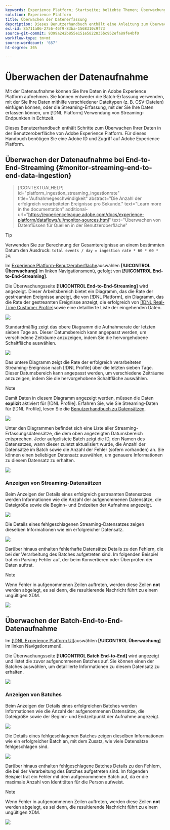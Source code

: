 ```yaml
---
keywords: Experience Platform; Startseite; beliebte Themen; Überwachung; Überwachung; Datenflüsse; Überwachen der Aufnahme; Datenerfassung; Datenerfassung; Anzeigen von Datensätzen; Anzeigen von Stapeln;
solution: Experience Platform
title: Überwachen der Datenerfassung
description: Dieses Benutzerhandbuch enthält eine Anleitung zum Überwachen Ihrer Daten in der Benutzeroberfläche von Adobe Experience Platform. Für dieses Handbuch benötigen Sie eine Adobe ID und Zugriff auf Adobe Experience Platform.
exl-id: 85711a06-2756-46f9-83ba-1568310c9f73
source-git-commit: 9399a242b855e151e5822035bc952efa89fe4bf0
workflow-type: tm+mt
source-wordcount: '657'
ht-degree: 36%

---
```


# Überwachen der Datenaufnahme

Mit der Datenaufnahme können Sie Ihre Daten in Adobe Experience Platform aufnehmen. Sie können entweder die Batch-Erfassung verwenden, mit der Sie Ihre Daten mithilfe verschiedener Dateitypen (z. B. CSV-Dateien) einfügen können, oder die Streaming-Erfassung, mit der Sie Ihre Daten erfassen können, um [!DNL Platform] Verwendung von Streaming-Endpunkten in Echtzeit.

Dieses Benutzerhandbuch enthält Schritte zum Überwachen Ihrer Daten in der Benutzeroberfläche von Adobe Experience Platform. Für dieses Handbuch benötigen Sie eine Adobe ID und Zugriff auf Adobe Experience Platform.

## Überwachen der Datenaufnahme bei End-to-End-Streaming {#monitor-streaming-end-to-end-data-ingestion}

>[!CONTEXTUALHELP]
>id="platform_ingestion_streaming_ingestionrate"
>title="Aufnahmegeschwindigkeit"
>abstract="Die Anzahl der erfolgreich verarbeiteten Ereignisse pro Sekunde."
>text="Learn more in the documentation"
>additional-url="https://experienceleague.adobe.com/docs/experience-platform/dataflows/ui/monitor-sources.html" text="Überwachen von Datenflüssen für Quellen in der Benutzeroberfläche"

>[!TIP]
>
>Verwenden Sie zur Berechnung der Gesamtereignisse an einem bestimmten Datum den Ausdruck: `total events / day = ingestion rate * 60 * 60 * 24`.

Im [Experience Platform-Benutzeroberfläche](https://platform.adobe.com)auswählen **[!UICONTROL Überwachung]** im linken Navigationsmenü, gefolgt von **[!UICONTROL End-to-End-Streaming]**.

Die Überwachungsseite **[!UICONTROL End-to-End-Streaming]** wird angezeigt. Dieser Arbeitsbereich bietet ein Diagramm, das die Rate der gestreamten Ereignisse anzeigt, die von [!DNL Platform], ein Diagramm, das die Rate der gestreamten Ereignisse anzeigt, die erfolgreich von [[!DNL Real-Time Customer Profile]](../../profile/home.md)sowie eine detaillierte Liste der eingehenden Daten.

![](../images/quality/monitor-data-flows/list-streams.png)

Standardmäßig zeigt das obere Diagramm die Aufnahmerate der letzten sieben Tage an. Dieser Datumsbereich kann angepasst werden, um verschiedene Zeiträume anzuzeigen, indem Sie die hervorgehobene Schaltfläche auswählen.

![](../images/quality/monitor-data-flows/events-received.png)

Das untere Diagramm zeigt die Rate der erfolgreich verarbeiteten Streaming-Ereignisse nach [!DNL Profile] über die letzten sieben Tage. Dieser Datumsbereich kann angepasst werden, um verschiedene Zeiträume anzuzeigen, indem Sie die hervorgehobene Schaltfläche auswählen.

>[!NOTE]
>
>Damit Daten in diesem Diagramm angezeigt werden, müssen die Daten **explizit** aktiviert für [!DNL Profile]. Erfahren Sie, wie Sie Streaming-Daten für [!DNL Profile], lesen Sie die [Benutzerhandbuch zu Datensätzen](../../catalog/datasets/user-guide.md#enable-a-dataset-for-real-time-customer-profile).

![](../images/quality/monitor-data-flows/ingested-by-profile.png)

Unter den Diagrammen befindet sich eine Liste aller Streaming-Erfassungsdatensätze, die dem oben angezeigten Datumsbereich entsprechen. Jeder aufgelistete Batch zeigt die ID, den Namen des Datensatzes, wann dieser zuletzt aktualisiert wurde, die Anzahl der Datensätze im Batch sowie die Anzahl der Fehler (sofern vorhanden) an. Sie können einen beliebigen Datensatz auswählen, um genauere Informationen zu diesem Datensatz zu erhalten.

![](../images/quality/monitor-data-flows/streams.png)

### Anzeigen von Streaming-Datensätzen

Beim Anzeigen der Details eines erfolgreich gestreamten Datensatzes werden Informationen wie die Anzahl der aufgenommenen Datensätze, die Dateigröße sowie die Beginn- und Endzeiten der Aufnahme angezeigt.

![](../images/quality/monitor-data-flows/successful-streaming.png)

Die Details eines fehlgeschlagenen Streaming-Datensatzes zeigen dieselben Informationen wie ein erfolgreicher Datensatz.

![](../images/quality/monitor-data-flows/failed-batch.png)

Darüber hinaus enthalten fehlerhafte Datensätze Details zu den Fehlern, die bei der Verarbeitung des Batches aufgetreten sind. Im folgenden Beispiel trat ein Parsing-Fehler auf, der beim Konvertieren oder Überprüfen der Daten auftrat.

>[!NOTE]
>
>Wenn Fehler in aufgenommenen Zeilen auftreten, werden diese Zeilen **not** werden abgelegt, es sei denn, die resultierende Nachricht führt zu einem ungültigen XDM.

![](../images/quality/monitor-data-flows/failed-batch-error.png)

## Überwachen der Batch-End-to-End-Datenaufnahme

Im [[!DNL Experience Platform UI]](https://platform.adobe.com)auswählen **[!UICONTROL Überwachung]** im linken Navigationsmenü.

Die Überwachungsseite **[!UICONTROL Batch End-to-End]** wird angezeigt und listet die zuvor aufgenommenen Batches auf. Sie können einen der Batches auswählen, um detaillierte Informationen zu diesem Datensatz zu erhalten.

![](../images/quality/monitor-data-flows/batch-monitoring.png)

### Anzeigen von Batches

Beim Anzeigen der Details eines erfolgreichen Batches werden Informationen wie die Anzahl der aufgenommenen Datensätze, die Dateigröße sowie der Beginn- und Endzeitpunkt der Aufnahme angezeigt.

![](../images/quality/monitor-data-flows/successful-batch.png)

Die Details eines fehlgeschlagenen Batches zeigen dieselben Informationen wie ein erfolgreicher Batch an, mit dem Zusatz, wie viele Datensätze fehlgeschlagen sind.

![](../images/quality/monitor-data-flows/failed-batch.png)

Darüber hinaus enthalten fehlgeschlagene Batches Details zu den Fehlern, die bei der Verarbeitung des Batches aufgetreten sind. Im folgenden Beispiel trat ein Fehler mit dem aufgenommenen Batch auf, da er die maximale Anzahl von Identitäten für die Person aufweist.

>[!NOTE]
>
>Wenn Fehler in aufgenommenen Zeilen auftreten, werden diese Zeilen **not** werden abgelegt, es sei denn, die resultierende Nachricht führt zu einem ungültigen XDM.

![](../images/quality/monitor-data-flows/failed-streaming-error.png)
